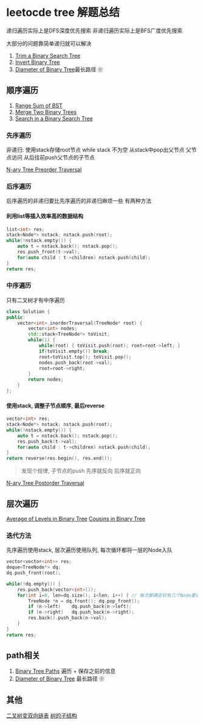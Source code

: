 # leetocde tree 解题总结

递归遍历实际上是DFS深度优先搜索
非递归遍历实际上是BFS广度优先搜索

大部分的问题靠简单递归就可以解决
1. [Trim a Binary Search Tree](https://leetcode.com/problems/trim-a-binary-search-tree/)
2. [Invert Binary Tree](https://leetcode.com/problems/invert-binary-tree/)
3. [Diameter of Binary Tree](https://leetcode.com/problems/diameter-of-binary-tree/)最长路径 ❀


## 顺序遍历

1. [Range Sum of BST](https://leetcode.com/problems/range-sum-of-bst/)
2. [Merge Two Binary Trees](https://leetcode.com/problems/merge-two-binary-trees/)
3. [Search in a Binary Search Tree](https://leetcode.com/problems/search-in-a-binary-search-tree/)

### 先序遍历
非递归:  使用stack存储root节点
        while stack 不为空
            从stack中pop出父节点
            父节点访问
            从后往前push父节点的子节点

[N-ary Tree Preorder Traversal](https://leetcode.com/problems/n-ary-tree-preorder-traversal/)



### 后序遍历
后序遍历的非递归要比先序遍历的非递归麻烦一些
有两种方法

#### 利用list等插入效率高的数据结构
``` cpp
list<int> res;
stack<Node*> nstack; nstack.push(root);
while(!nstack.empty()) {
    auto t = nstack.back(); nstack.pop();
    res.push_front(t->val);
    for(auto child : t->children) nstack.push(child);
}
return res;
```

### 中序遍历
只有二叉树才有中序遍历
``` c++
class Solution {
public:
    vector<int> inorderTraversal(TreeNode* root) {
        vector<int> nodes;
        std::stack<TreeNode*> toVisit;
        while(1) {
            while(root) { toVisit.push(root); root=root->left; }
            if(toVisit.empty()) break;
            root=toVisit.top(); toVisit.pop();
            nodes.push_back(root->val);
            root=root->right;
        }
        return nodes;
    }
};
```


#### 使用stack, 调整子节点顺序, 最后reverse
``` cpp
vector<int> res;
stack<Node*> nstack; nstack.push(root);
while(!nstack.empty()) {
    auto t = nstack.back(); nstack.pop();
    res.push_back(t->val);
    for(auto child : t->children) nstack.push(child);
}
return reverse(res.begin(), res.end());
```

> 发现个规律, 子节点的push 先序就反向 后序就正向

[N-ary Tree Postorder Traversal](https://leetcode.com/problems/n-ary-tree-postorder-traversal/)


## 层次遍历
[Average of Levels in Binary Tree](https://leetcode.com/problems/average-of-levels-in-binary-tree/)
[Cousins in Binary Tree](https://leetcode.com/problems/cousins-in-binary-tree/)


### 迭代方法
先序遍历使用stack, 层次遍历使用队列, 每次循环都将一层的Node入队
``` cpp
vector<vector<int>> res;
deque<TreeNode*> dq;
dq.push_front(root);

while(!dq.empty()) {
    res.push_back(vector<int>());
    for(int i=0, len=dq.size(); i<len; i++) { // 每次都确定好有几个Node要循环
        TreeNode *n = dq.front(); dq.pop_front();
        if (n->left)    dq.push_back(n->left);
        if (n->right)   dq.push_back(n->right);
        res.back().push_back(n->val);
    }
}
return res;
```



## path相关

1. [Binary Tree Paths](https://leetcode.com/problems/binary-tree-paths/) 遍历 + 保存之前的信息
2. [Diameter of Binary Tree](https://leetcode.com/problems/diameter-of-binary-tree/) 最长路径 ❀

## 其他
[二叉树变双向链表](https://leetcode-cn.com/problems/er-cha-sou-suo-shu-yu-shuang-xiang-lian-biao-lcof/)
[树的子结构](https://leetcode-cn.com/problems/shu-de-zi-jie-gou-lcof/)

